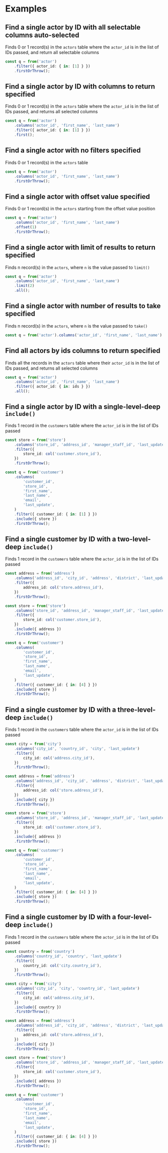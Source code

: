 # Examples

## Find a single actor by ID with all selectable columns auto-selected

Finds 0 or 1 record(s) in the `actors` table where the `actor_id` is in the list of IDs passed, and return all selectable columns

```ts
const q = from('actor')
    .filter({ actor_id: { in: [1] } })
    .firstOrThrow();
```

## Find a single actor by ID with columns to return specified

Finds 0 or 1 record(s) in the `actors` table where the `actor_id` is in the list of IDs passed, and returns all selected columns

```ts
const q = from('actor')
    .columns('actor_id', 'first_name', 'last_name')
    .filter({ actor_id: { in: [1] } })
    .first();
```

## Find a single actor with no filters specified

Finds 0 or 1 record(s) in the `actors` table

```ts
const q = from('actor')
    .columns('actor_id', 'first_name', 'last_name')
    .firstOrThrow();
```

## Find a single actor with offset value specified

Finds 0 or 1 record(s) in the `actors` starting from the offset value position

```ts
const q = from('actor')
    .columns('actor_id', 'first_name', 'last_name')
    .offset(1)
    .firstOrThrow();
```

## Find a single actor with limit of results to return specified

Finds n record(s) in the `actors`, where `n` is the value passed to `limit()`

```ts
const q = from('actor')
    .columns('actor_id', 'first_name', 'last_name')
    .limit(2)
    .all();
```

## Find a single actor with number of results to take specified

Finds n record(s) in the `actors`, where `n` is the value passed to `take()`

```ts
const q = from('actor').columns('actor_id', 'first_name', 'last_name').take(2);
```

## Find all actors by ids columns to return specified

Finds all the records in the `actors` table where their `actor_id` is in the list of IDs passed, and returns all selected columns

```ts
const q = from('actor')
    .columns('actor_id', 'first_name', 'last_name')
    .filter({ actor_id: { in: ids } })
    .all();
```

## Find a single actor by ID with a single-level-deep `include()`

Finds 1 record in the `customers` table where the `actor_id` is in the list of IDs passed

```ts
const store = from('store')
    .columns('store_id', 'address_id', 'manager_staff_id', 'last_update')
    .filter({
        store_id: col('customer.store_id'),
    })
    .firstOrThrow();

const q = from('customer')
    .columns(
        'customer_id',
        'store_id',
        'first_name',
        'last_name',
        'email',
        'last_update',
    )
    .filter({ customer_id: { in: [1] } })
    .include({ store })
    .firstOrThrow();
```

## Find a single customer by ID with a two-level-deep `include()`

Finds 1 record in the `customers` table where the `actor_id` is in the list of IDs passed

```ts
const address = from('address')
    .columns('address_id', 'city_id', 'address', 'district', 'last_update')
    .filter({
        address_id: col('store.address_id'),
    })
    .firstOrThrow();

const store = from('store')
    .columns('store_id', 'address_id', 'manager_staff_id', 'last_update')
    .filter({
        store_id: col('customer.store_id'),
    })
    .include({ address })
    .firstOrThrow();

const q = from('customer')
    .columns(
        'customer_id',
        'store_id',
        'first_name',
        'last_name',
        'email',
        'last_update',
    )
    .filter({ customer_id: { in: [4] } })
    .include({ store })
    .firstOrThrow();
```

## Find a single customer by ID with a three-level-deep `include()`

Finds 1 record in the `customers` table where the `actor_id` is in the list of IDs passed

```ts
const city = from('city')
    .columns('city_id', 'country_id', 'city', 'last_update')
    .filter({
        city_id: col('address.city_id'),
    })
    .firstOrThrow();

const address = from('address')
    .columns('address_id', 'city_id', 'address', 'district', 'last_update')
    .filter({
        address_id: col('store.address_id'),
    })
    .include({ city })
    .firstOrThrow();

const store = from('store')
    .columns('store_id', 'address_id', 'manager_staff_id', 'last_update')
    .filter({
        store_id: col('customer.store_id'),
    })
    .include({ address })
    .firstOrThrow();

const q = from('customer')
    .columns(
        'customer_id',
        'store_id',
        'first_name',
        'last_name',
        'email',
        'last_update',
    )
    .filter({ customer_id: { in: [4] } })
    .include({ store })
    .firstOrThrow();
```

## Find a single customer by ID with a four-level-deep `include()`

Finds 1 record in the `customers` table where the `actor_id` is in the list of IDs passed

```ts
const country = from('country')
    .columns('country_id', 'country', 'last_update')
    .filter({
        country_id: col('city.country_id'),
    })
    .firstOrThrow();

const city = from('city')
    .columns('city_id', 'city', 'country_id', 'last_update')
    .filter({
        city_id: col('address.city_id'),
    })
    .include({ country })
    .firstOrThrow();

const address = from('address')
    .columns('address_id', 'city_id', 'address', 'district', 'last_update')
    .filter({
        address_id: col('store.address_id'),
    })
    .include({ city })
    .firstOrThrow();

const store = from('store')
    .columns('store_id', 'address_id', 'manager_staff_id', 'last_update')
    .filter({
        store_id: col('customer.store_id'),
    })
    .include({ address })
    .firstOrThrow();

const q = from('customer')
    .columns(
        'customer_id',
        'store_id',
        'first_name',
        'last_name',
        'email',
        'last_update',
    )
    .filter({ customer_id: { in: [4] } })
    .include({ store })
    .firstOrThrow();
```
